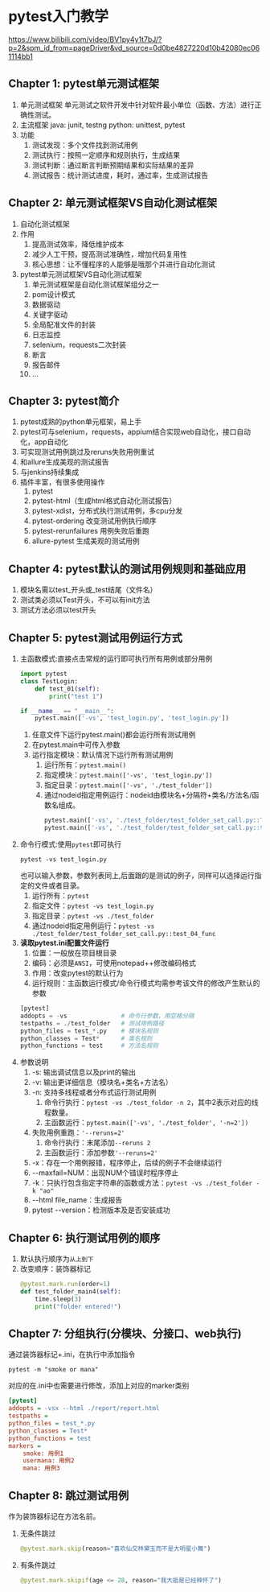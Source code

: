 # pytest入门教学
https://www.bilibili.com/video/BV1py4y1t7bJ/?p=2&spm_id_from=pageDriver&vd_source=0d0be4827220d10b42080ec061114bb1
## Chapter 1: pytest单元测试框架
1. 单元测试框架
    单元测试之软件开发中针对软件最小单位（函数、方法）进行正确性测试。
2. 主流框架
    java: junit, testng
    python: unittest, pytest
3. 功能
    1. 测试发现：多个文件找到测试用例
    2. 测试执行：按照一定顺序和规则执行，生成结果
    3. 测试判断：通过断言判断预期结果和实际结果的差异
    4. 测试报告：统计测试进度，耗时，通过率，生成测试报告
## Chapter 2: 单元测试框架VS自动化测试框架
1. 自动化测试框架
2. 作用
    1. 提高测试效率，降低维护成本
    2. 减少人工干预，提高测试准确性，增加代码复用性
    3. 核心思想：让不懂程序的人能够是哦那个并进行自动化测试
3. pytest单元测试框架VS自动化测试框架
    1. 单元测试框架是自动化测试框架组分之一
    2. pom设计模式
    3. 数据驱动
    4. 关键字驱动
    5. 全局配准文件的封装
    6. 日志监控
    7. selenium，requests二次封装
    8. 断言
    9. 报告邮件
    10. ...
## Chapter 3: pytest简介
1. pytest成熟的python单元框架，易上手
2. pytest可与selenium，requests，appium结合实现web自动化，接口自动化，app自动化
3. 可实现测试用例跳过及reruns失败用例重试
4. 和allure生成美观的测试报告
5. 与jenkins持续集成
6. 插件丰富，有很多使用操作
    1. pytest
    2. pytest-html（生成html格式自动化测试报告）
    3. pytest-xdist，分布式执行测试用例，多cpu分发
    4. pytest-ordering 改变测试用例执行顺序
    5. pytest-rerunfailures 用例失败后重跑
    6. allure-pytest 生成美观的测试用例
## Chapter 4: pytest默认的测试用例规则和基础应用
1. 模块名需以test_开头或_test结尾（文件名）
2. 测试类必须以Test开头，不可以有init方法
3. 测试方法必须以test开头
## Chapter 5: pytest测试用例运行方式
1. 主函数模式:直接点击常规的运行即可执行所有用例或部分用例
    ```python
    import pytest
    class TestLogin:
        def test_01(self):
            print("test 1")

    if __name__ == "__main__":
        pytest.main(['-vs', 'test_login.py', 'test_login.py'])
    ```
    1. 任意文件下运行pytest.main()都会运行所有测试用例
    2. 在pytest.main中可传入参数
    3. 运行指定模块：默认情况下运行所有测试用例
       1. 运行所有：`pytest.main()`
       2. 指定模块：`pytest.main(['-vs', 'test_login.py'])`
       3. 指定目录：`pytest.main(['-vs', './test_folder'])`
       4. 通过nodeid指定用例运行：nodeid由模块名+分隔符+类名/方法名/函数名组成。
          ```python
          pytest.main(['-vs', './test_folder/test_folder_set_call.py::TestFolder::test_folder_main'])
          pytest.main(['-vs', './test_folder/test_folder_set_call.py::test_04_func'])
          ```
2. 命令行模式:使用`pytest`即可执行
   ```
   pytest -vs test_login.py
   ```
   也可以输入参数，参数列表同上,后面跟的是测试的例子，同样可以选择运行指定的文件或者目录。
    1. 运行所有：`pytest`
    2. 指定文件：`pytest -vs test_login.py`
    3. 指定目录：`pytest -vs ./test_folder`
    4. 通过nodeid指定用例运行：`pytest -vs ./test_folder/test_folder_set_call.py::test_04_func`
3. **读取pytest.ini配置文件运行**
   1. 位置：一般放在项目根目录
   2. 编码：必须是`ANSI`，可使用notepad++修改编码格式
   3. 作用：改变pytest的默认行为
   4. 运行规则：主函数运行模式/命令行模式均需参考该文件的修改产生默认的参数
   ```python
   [pytest]
   addopts = -vs               # 命令行参数，用空格分隔
   testpaths = ./test_folder   # 测试用例路径
   python_files = test_*.py    # 模块名规则
   python_classes = Test*      # 类名规则
   python_functions = test     # 方法名规则
   ```
4. 参数说明
    1. -s: 输出调试信息以及print的输出
    2. -v: 输出更详细信息（模块名+类名+方法名）
    3. -n: 支持多线程或者分布式运行测试用例
       1. 命令行执行：`pytest -vs ./test_folder -n 2`，其中2表示对应的线程数量。
       2. 主函数运行：`pytest.main(['-vs', './test_folder', '-n=2'])`
    4. 失败用例重跑：`'--reruns=2'`
       1. 命令行执行：末尾添加`--reruns 2`
       2. 主函数运行：添加参数`'--reruns=2'`
    5. -x：存在一个用例报错，程序停止，后续的例子不会继续运行
    6. --maxfail=NUM：出现NUM个错误时程序停止
    7. -k：只执行包含指定字符串的函数或方法：`pytest -vs ./test_folder -k "ao"`
    8. --html file_name：生成报告
    9. pytest --version：检测版本及是否安装成功
## Chapter 6: 执行测试用例的顺序
1. 默认执行顺序为`从上到下`
2. 改变顺序：装饰器标记
    ```python
    @pytest.mark.run(order=1)
    def test_folder_main4(self):
        time.sleep(3)
        print("folder entered!")
    ```
## Chapter 7: 分组执行(分模块、分接口、web执行)
通过装饰器标记+.ini，在执行中添加指令
```
pytest -m "smoke or mana"
```
对应的在.ini中也需要进行修改，添加上对应的marker类别
```ini
[pytest]
addopts = -vsx --html ./report/report.html
testpaths = 
python_files = test_*.py
python_classes = Test*
python_functions = test
markers =
    smoke: 用例1
    usermana: 用例2
    mana: 用例3
```

## Chapter 8: 跳过测试用例
作为装饰器标记在方法名前。
1. 无条件跳过
    ```python
    @pytest.mark.skip(reason="喜欢仙交林黛玉而不是大明星小舞")
    ```
2. 有条件跳过
    ```python
    @pytest.mark.skipif(age <= 28, reason="我大抵是已经释怀了")
    ```

# 